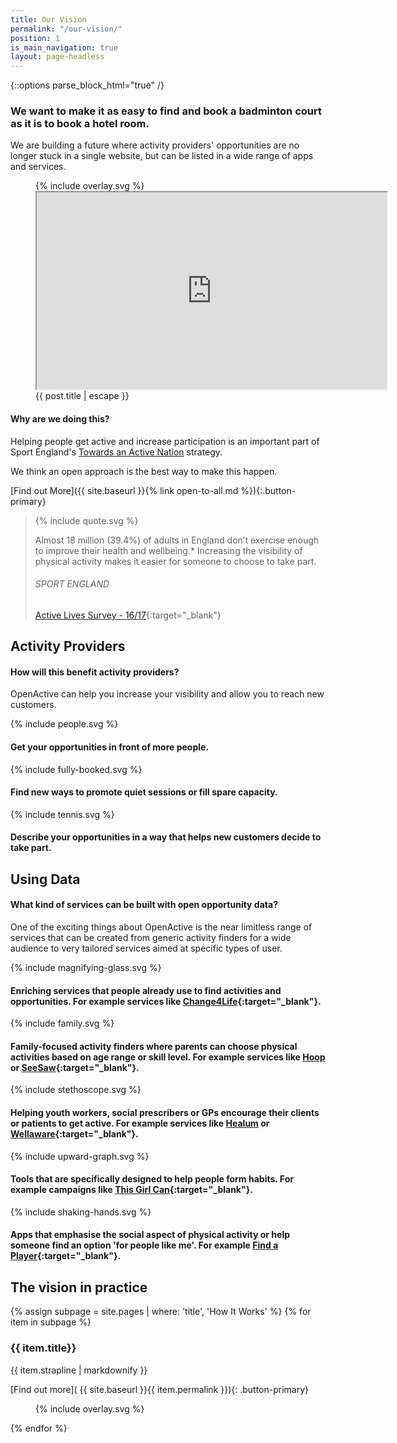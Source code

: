 ```yaml
---
title: Our Vision
permalink: "/our-vision/"
position: 1
is_main_navigation: true
layout: page-headless
---
```


{::options parse_block_html="true" /}

<!--  ---------------->
<!-- HERO BLOCK -->
<!--  ---------------->
<article class="hero--video">
<div class="two">

### We want to make it as easy to find and book a badminton court as it is to book a hotel room.

We are building a future where activity providers' opportunities are no longer stuck in a single website, but can be listed in a wide range of apps and services.


</div>
<div class="two">
<figure role="group" aria-labelledby="open-active-video">
<div class="mask">{% include overlay.svg %}</div>
<iframe id="video" title="OpenActive intro video" width="560" height="315"  src="https://www.youtube.com/embed/kfVCRaMJarE?&modestbranding=1&showinfo=0&rel=0&enablejsapi=1" allowfullscreen></iframe>
<figcaption id="open-active-video" class="hidden" >{{ post.title | escape }}</figcaption>
</figure>


</div>
</article>

<!--  ---------------->
<!-- QUOTE BLOCK -->
<!--  ---------------->
<article class="invert">
<div class="two">

#### Why are we doing this?
Helping people get active and increase participation is an important part of Sport England's [Towards an Active Nation](https://www.sportengland.org/news-and-features/news/2016/november/1/open-data-to-boost-activity/) strategy.

We think an open approach is the best way to make this happen.

[Find out More]({{ site.baseurl }}{% link open-to-all.md %}){:.button-primary}


</div>
<div class="two">
<blockquote class="featured">
<div class="quote">
{% include quote.svg %}
</div>

Almost 18 million (39.4%) of adults in England don’t exercise enough to improve their health and wellbeing.* Increasing the visibility of physical activity makes it easier for someone to choose to take part.

###### SPORT ENGLAND
[Active Lives Survey - 16/17](https://www.sportengland.org/media/12458/active-lives-adult-may-16-17-report.pdf){:target="_blank"}


</blockquote>
</div>
</article>

<!--  ---------------->
<!-- BENEFITS FOR ACTIVITY PROVIDERS TEXT BLOCK -->
<!--  ---------------->
<article class="title-row benefits">
<h2 class="sub-heading-two">Activity Providers</h2>

<div class="one">

#### How will this benefit activity providers?
OpenActive can help you increase your visibility and allow you to reach new customers.

</div>

<!--  ---------------->
<!-- ONE-->
<!--  ---------------->
<div class="one subgrid">
<div class="two tworight">

{% include people.svg %}

</div>
<div class="two tworight">

#### Get your opportunities in front of more people.

</div>
</div>

<!--  ---------------->
<!-- TWO-->
<!--  ---------------->
<div class="one subgrid">
<div class="two tworight">

{% include fully-booked.svg %}

</div>
<div class="two tworight">

#### Find new ways to promote quiet sessions or fill spare capacity.

</div>
</div>

<!--  ---------------->
<!-- THREE-->
<!--  ---------------->
<div class="one subgrid">
<div class="two tworight">

{% include tennis.svg %}

</div>
<div class="two tworight">

#### Describe your opportunities in a way that helps new customers decide to take part.

</div>
</div>

</article>

<!--  ---------------->
<!-- BENEFITS FOR DATA USES TEXT BLOCK -->
<!--  ---------------->
<article class="title-row benefits">
<h2 class="sub-heading-two">Using Data</h2>
<div class="one">

#### What kind of services can be built with open opportunity data?
One of the exciting things about OpenActive is the near limitless range of services that can be created from generic activity finders for a wide audience to very tailored services aimed at specific types of user.

</div>

<!--  ---------------->
<!-- ONE-->
<!--  ---------------->
<div class="one subgrid">
<div class="two tworight">

{% include magnifying-glass.svg %}

</div>
<div class="two tworight">

#### Enriching services that people already use to find activities and opportunities. For example services like [Change4Life](https://www.nhs.uk/change4life){:target="_blank"}.

</div>

</div>

<!--  ---------------->
<!-- TWO-->
<!--  ---------------->
<div class="one subgrid">
<div class="two tworight">

{% include family.svg %}

</div>
<div class="two tworight">

#### Family-focused activity finders where parents can choose physical activities based on age range or skill level. For example services like [Hoop](hoop.co.uk) or [SeeSaw](seesawapp.com){:target="_blank"}.

</div>

</div>

<!--  ---------------->
<!-- THREE-->
<!--  ---------------->
<div class="one subgrid">
<div class="two tworight">

{% include stethoscope.svg %}

</div>
<div class="two tworight">

#### Helping youth workers, social prescribers or GPs encourage their clients or patients to get active. For example services like [Healum](https://www.healum.com/) or [Wellaware](https://www.wellaware.org.uk){:target="_blank"}.

</div>
</div>

<!--  ---------------->
<!-- FOUR-->
<!--  ---------------->
<div class="one subgrid">
<div class="two tworight">

{% include upward-graph.svg %}

</div>
<div class="two tworight">

#### Tools that are specifically designed to help people form habits. For example campaigns like [This Girl Can](http://www.thisgirlcan.co.uk/){:target="_blank"}.

</div>

</div>

<!--  ---------------->
<!-- FIVE-->
<!--  ---------------->
<div class="one subgrid">
<div class="two tworight">

{% include shaking-hands.svg %}

</div>
<div class="two tworight">

#### Apps that emphasise the social aspect of physical activity or help someone find an option 'for people like me'. For example [Find a Player](https://findaplayer.com/){:target="_blank"}.

</div>
</div>
</article>


<!--  ---------------->
<!-- HOW IT WORKS CALL TO ACTION -->
<!--  ---------------->
<article class="call_to_action--full-width">
<h2 class="sub-heading-two">The vision in practice</h2>
<div class="one">

{% assign subpage = site.pages | where: 'title', 'How It Works' %}
{% for item in subpage %}
### {{ item.title}}
{{ item.strapline | markdownify }}

[Find out more]( {{ site.baseurl }}{{ item.permalink }}){: .button-primary}

</div>
<figure>
<div class="mask">{% include overlay.svg %}</div>
<div class="image" style="background: url({{ site.baseurl }}{{ item.thumbnail_image }})center center / cover no-repeat;"></div>
</figure>
{% endfor %}

</article>